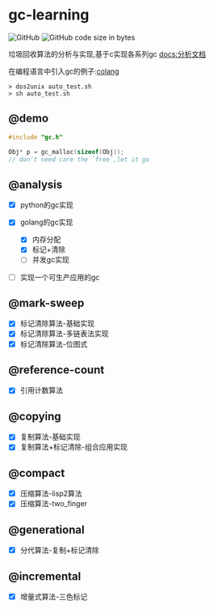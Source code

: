 # gc-learning
<p>
<img alt="GitHub" src="https://img.shields.io/github/license/brewlin/gc-learning">
<img alt="GitHub code size in bytes" src="https://img.shields.io/github/languages/code-size/brewlin/gc-learning">
</p>

垃圾回收算法的分析与实现,基于c实现各系列gc [docs:分析文档](https://wiki.brewlin.com/wiki/blog/gc-learning/GC%E7%AE%97%E6%B3%95%E5%88%86%E6%9E%90%E4%B8%8E%E5%AE%9E%E7%8E%B0/)

在编程语言中引入gc的例子:[colang](https://github.com/brewlin/colang.git)

```asciidoc
> dos2unix auto_test.sh
> sh auto_test.sh
```
## @demo
```c
#include "gc.h"

Obj* p = gc_malloc(sizeof(Obj));
// don't need care the `free`,let it go

```

## @analysis
- [x] python的gc实现
- [x] golang的gc实现
    - [x] 内存分配
    - [x] 标记+清除
    - [ ] 并发gc实现
- [ ] 实现一个可生产应用的gc


## @mark-sweep
- [x] 标记清除算法-基础实现
- [x] 标记清除算法-多链表法实现
- [x] 标记清除算法-位图式

## @reference-count 
- [x] 引用计数算法

## @copying
- [x] 复制算法-基础实现
- [x] 复制算法+标记清除-组合应用实现

## @compact
- [x] 压缩算法-lisp2算法
- [x] 压缩算法-two_finger

## @generational
- [x] 分代算法-复制+标记清除

## @incremental
- [x] 增量式算法-三色标记





